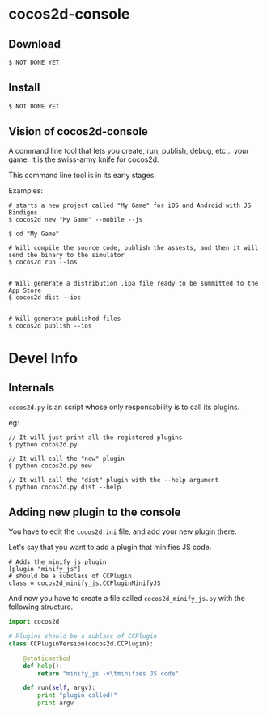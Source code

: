 # cocos2d-console



## Download

```sh
$ NOT DONE YET
```

## Install

```sh
$ NOT DONE YET
```

## Vision of cocos2d-console


A command line tool that lets you create, run, publish, debug, etc… your game. It is the swiss-army knife for cocos2d.

This command line tool is in its early stages.

Examples:

```
# starts a new project called "My Game" for iOS and Android with JS Bindigns
$ cocos2d new "My Game" --mobile --js

$ cd "My Game"

# Will compile the source code, publish the assests, and then it will send the binary to the simulator
$ cocos2d run --ios


# Will generate a distribution .ipa file ready to be summitted to the App Store
$ cocos2d dist --ios


# Will generate published files
$ cocos2d publish --ios

```

# Devel Info

## Internals

`cocos2d.py` is an script whose only responsability is to call its plugins.

eg:
```
// It will just print all the registered plugins
$ python cocos2d.py
```

```
// It will call the "new" plugin 
$ python cocos2d.py new
``` 

```
// It will call the "dist" plugin with the --help argument 
$ python cocos2d.py dist --help
``` 


## Adding new plugin to the console

You have to edit the `cocos2d.ini` file, and add your new plugin there.

Let's say that you want to add a plugin that minifies JS code.

```
# Adds the minify_js plugin
[plugin "minify_js"]
# should be a subclass of CCPlugin
class = cocos2d_minify_js.CCPluginMinifyJS
``` 

And now you have to create a file called `cocos2d_minify_js.py` with the following structure.

```python
import cocos2d

# Plugins should be a sublass of CCPlugin
class CCPluginVersion(cocos2d.CCPlugin):

    @staticmethod
    def help():
        return "minify_js -v\tminifies JS code"

    def run(self, argv):
        print "plugin called!"
        print argv
```
